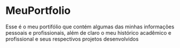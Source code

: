 # MeuPortfolio
Esse é o meu portifólio que contém algumas das minhas informações pessoais e profissionais, além de claro o meu histórico acadêmico e profissional e seus respectivos projetos desenvolvidos
